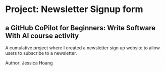 # Project: Newsletter Signup form
## a GitHub CoPilot for Beginners: Write Software With AI course activity

A cumulative project where I created a newsletter sign up website
to allow users to subscribe to a newsletter.

Author: Jessica Hoang
